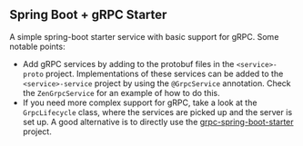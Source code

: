 ## Spring Boot + gRPC Starter

A simple spring-boot starter service with basic support for gRPC.
Some notable points:

- Add gRPC services by adding to the protobuf files in the `<service>-proto` project. Implementations of these services can be added to the `<service>-service` project by using the `@GrpcService` annotation. Check the `ZenGrpcService` for an example of how to do this.
- If you need more complex support for gRPC, take a look at the `GrpcLifecycle` class, where the services are picked up and the server is set up. A good alternative is to directly use the [grpc-spring-boot-starter](https://github.com/yidongnan/grpc-spring-boot-starter) project.

